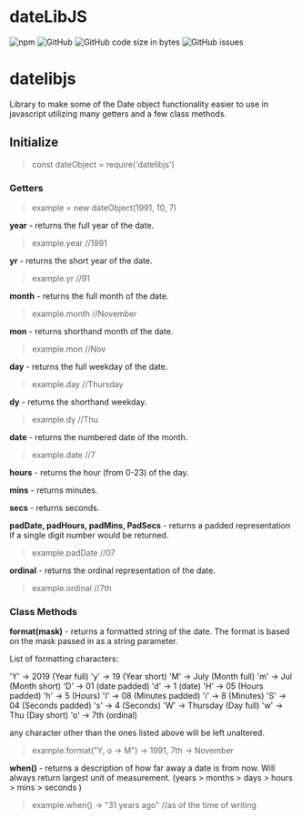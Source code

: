 # dateLibJS
![npm](https://img.shields.io/npm/v/dateLibJS)
![GitHub](https://img.shields.io/github/license/xScoopy/dateLibJS)
![GitHub code size in bytes](https://img.shields.io/github/languages/code-size/xScoopy/dateLibJS)
![GitHub issues](https://img.shields.io/github/issues/xScoopy/dateLibJS)

# datelibjs

Library to make some of the Date object functionality easier to use in javascript utilizing many getters and a few class methods. 

## Initialize
> const dateObject = require('datelibjs')

### Getters

> example = new dateObject(1991, 10, 7) 

**year** - returns the full year of the date. 
>example.year //1991

**yr** - returns the short year of the date.
>example.yr //91

**month** - returns the full month of the date.
>example.month //November

**mon** - returns shorthand month of the date.
>example.mon //Nov

**day** - returns the full weekday of the date.
>example.day //Thursday

**dy** - returns the shorthand weekday.
>example.dy //Thu

**date** - returns the numbered date of the month. 
>example.date //7

**hours** - returns the hour (from 0-23) of the day. 

**mins** - returns minutes. 

**secs** - returns seconds. 

**padDate, padHours, padMins, PadSecs** - returns a padded representation if a single digit number would be returned. 
>example.padDate  //07

**ordinal** - returns the ordinal representation of the date. 
>example.ordinal //7th


### Class Methods

**format(mask)** - returns a formatted string of the date. The format is based on the mask passed in as a string parameter. 

List of formatting characters:

'Y' -> 2019 (Year full)
'y' -> 19 (Year short)
'M' -> July (Month full)
'm' -> Jul (Month short)
'D' -> 01 (date padded)
'd' -> 1 (date)
'H' -> 05 (Hours padded)
'h' -> 5 (Hours)
'I' -> 08 (Minutes padded)
'i' -> 8 (Minutes)
'S' -> 04 (Seconds padded)
's' -> 4 (Seconds)
'W' -> Thursday (Day full)
'w' -> Thu (Day short)
'o' -> 7th (ordinal)

any character other than the ones listed above will be left unaltered. 

>example.format("Y, o -> M") -> 1991, 7th -> November

**when()** - returns a description of how far away a date is from now. Will always return largest unit of measurement. (years > months > days > hours > mins > seconds )

>example.when() -> "31 years ago" //as of the time of writing